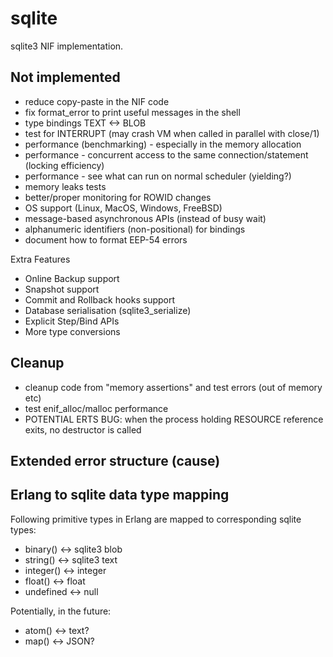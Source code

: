 # sqlite
sqlite3 NIF implementation.

## Not implemented
* reduce copy-paste in the NIF code
* fix format_error to print useful messages in the shell
* type bindings TEXT <-> BLOB
* test for INTERRUPT (may crash VM when called in parallel with close/1)
* performance (benchmarking) - especially in the memory allocation
* performance - concurrent access to the same connection/statement (locking efficiency)
* performance - see what can run on normal scheduler (yielding?)
* memory leaks tests
* better/proper monitoring for ROWID changes
* OS support (Linux, MacOS, Windows, FreeBSD)
* message-based asynchronous APIs (instead of busy wait)
* alphanumeric identifiers (non-positional) for bindings
* document how to format EEP-54 errors 

Extra Features
* Online Backup support
* Snapshot support
* Commit and Rollback hooks support
* Database serialisation (sqlite3_serialize)
* Explicit Step/Bind APIs
* More type conversions

## Cleanup
* cleanup code from "memory assertions" and test errors (out of memory etc)
* test enif_alloc/malloc performance
* POTENTIAL ERTS BUG: when the process holding RESOURCE reference exits, no destructor is called


## Extended error structure (cause)


## Erlang to sqlite data type mapping
Following primitive types in Erlang are mapped to corresponding sqlite types:
 * binary() <-> sqlite3 blob
 * string() <-> sqlite3 text
 * integer() <-> integer
 * float() <-> float
 * undefined <-> null

Potentially, in the future:
 * atom() <-> text?
 * map() <-> JSON?

